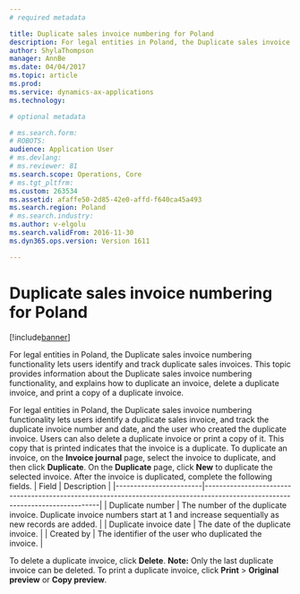 ```yaml
---
# required metadata

title: Duplicate sales invoice numbering for Poland
description: For legal entities in Poland, the Duplicate sales invoice numbering functionality lets users identify and track duplicate sales invoices. This topic provides information about the Duplicate sales invoice numbering functionality, and explains how to duplicate an invoice, delete a duplicate invoice, and print a copy of a duplicate invoice.
author: ShylaThompson
manager: AnnBe
ms.date: 04/04/2017
ms.topic: article
ms.prod: 
ms.service: dynamics-ax-applications
ms.technology: 

# optional metadata

# ms.search.form: 
# ROBOTS: 
audience: Application User
# ms.devlang: 
# ms.reviewer: 81
ms.search.scope: Operations, Core
# ms.tgt_pltfrm: 
ms.custom: 263534
ms.assetid: afaffe50-2d85-42e0-affd-f640ca45a493
ms.search.region: Poland
# ms.search.industry: 
ms.author: v-elgolu
ms.search.validFrom: 2016-11-30
ms.dyn365.ops.version: Version 1611

---
```


# Duplicate sales invoice numbering for Poland

[!include[banner](../includes/banner.md)]


For legal entities in Poland, the Duplicate sales invoice numbering functionality lets users identify and track duplicate sales invoices. This topic provides information about the Duplicate sales invoice numbering functionality, and explains how to duplicate an invoice, delete a duplicate invoice, and print a copy of a duplicate invoice.

For legal entities in Poland, the Duplicate sales invoice numbering functionality lets users identify a duplicate sales invoice, and track the duplicate invoice number and date, and the user who created the duplicate invoice. Users can also delete a duplicate invoice or print a copy of it. This copy that is printed indicates that the invoice is a duplicate. To duplicate an invoice, on the **Invoice journal** page, select the invoice to duplicate, and then click **Duplicate**. On the **Duplicate** page, click **New** to duplicate the selected invoice. After the invoice is duplicated, complete the following fields.
| Field                  | Description                                                                                                                   |
|------------------------|-------------------------------------------------------------------------------------------------------------------------------|
| Duplicate number       | The number of the duplicate invoice. Duplicate invoice numbers start at 1 and increase sequentially as new records are added. |
| Duplicate invoice date | The date of the duplicate invoice.                                                                                            |
| Created by             | The identifier of the user who duplicated the invoice.                                                                        |

To delete a duplicate invoice, click **Delete**. **Note:** Only the last duplicate invoice can be deleted. To print a duplicate invoice, click **Print** &gt; **Original preview** or **Copy preview**.



